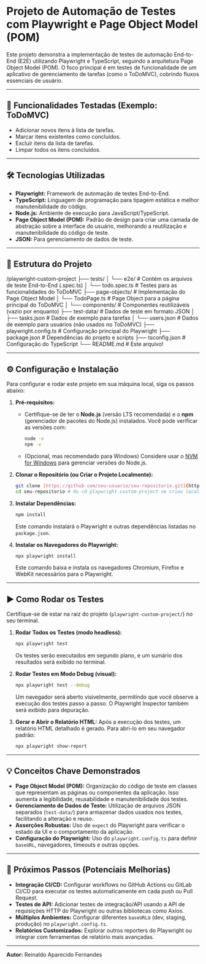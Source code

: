 # Projeto de Automação de Testes com Playwright e Page Object Model (POM)

Este projeto demonstra a implementação de testes de automação End-to-End (E2E) utilizando Playwright e TypeScript, seguindo a arquitetura Page Object Model (POM). O foco principal é em testes de funcionalidade de um aplicativo de gerenciamento de tarefas (como o ToDoMVC), cobrindo fluxos essenciais de usuário.

---

## 🚀 Funcionalidades Testadas (Exemplo: ToDoMVC)

* Adicionar novos itens à lista de tarefas.
* Marcar itens existentes como concluídos.
* Excluir itens da lista de tarefas.
* Limpar todos os itens concluídos.

---

## 🛠️ Tecnologias Utilizadas

* **Playwright:** Framework de automação de testes End-to-End.
* **TypeScript:** Linguagem de programação para tipagem estática e melhor manutenibilidade do código.
* **Node.js:** Ambiente de execução para JavaScript/TypeScript.
* **Page Object Model (POM):** Padrão de design para criar uma camada de abstração sobre a interface do usuário, melhorando a reutilização e manutenibilidade do código de teste.
* **JSON:** Para gerenciamento de dados de teste.

---

## 📂 Estrutura do Projeto


/playwright-custom-project
├── tests/
│   └── e2e/               # Contém os arquivos de teste End-to-End (.spec.ts)
│       └── todo.spec.ts   # Testes para as funcionalidades do ToDoMVC
├── page-objects/          # Implementação do Page Object Model
│   └── TodoPage.ts        # Page Object para a página principal do ToDoMVC
│   └── components/        # Componentes reutilizáveis (vazio por enquanto)
├── test-data/             # Dados de teste em formato JSON
│   ├── tasks.json         # Dados de exemplo para tarefas
│   └── users.json         # Dados de exemplo para usuários (não usados no ToDoMVC)
├── playwright.config.ts   # Configuração principal do Playwright
├── package.json           # Dependências do projeto e scripts
├── tsconfig.json          # Configuração do TypeScript
└── README.md              # Este arquivo!

---

## ⚙️ Configuração e Instalação

Para configurar e rodar este projeto em sua máquina local, siga os passos abaixo:

1.  **Pré-requisitos:**
    * Certifique-se de ter o **Node.js** (versão LTS recomendada) e o **npm** (gerenciador de pacotes do Node.js) instalados. Você pode verificar as versões com:
        ```bash
        node -v
        npm -v
        ```
    * (Opcional, mas recomendado para Windows) Considere usar o [NVM for Windows](https://github.com/com/coreybutler/nvm-windows) para gerenciar versões do Node.js.

2.  **Clonar o Repositório (ou Criar o Projeto Localmente):**
    ```bash
    git clone [https://github.com/seu-usuario/seu-repositorio.git](https://github.com/seu-usuario/seu-repositorio.git)
    cd seu-repositorio # Ou cd playwright-custom-project se criou localmente
    ```

3.  **Instalar Dependências:**
    ```bash
    npm install
    ```
    Este comando instalará o Playwright e outras dependências listadas no `package.json`.

4.  **Instalar os Navegadores do Playwright:**
    ```bash
    npx playwright install
    ```
    Este comando baixa e instala os navegadores Chromium, Firefox e WebKit necessários para o Playwright.

---

## ▶️ Como Rodar os Testes

Certifique-se de estar na raiz do projeto (`playwright-custom-project/`) no seu terminal.

1.  **Rodar Todos os Testes (modo headless):**
    ```bash
    npx playwright test
    ```
    Os testes serão executados em segundo plano, e um sumário dos resultados será exibido no terminal.

2.  **Rodar Testes em Modo Debug (visual):**
    ```bash
    npx playwright test --debug
    ```
    Um navegador será aberto visivelmente, permitindo que você observe a execução dos testes passo a passo. O Playwright Inspector também será exibido para depuração.

3.  **Gerar e Abrir o Relatório HTML:**
    Após a execução dos testes, um relatório HTML detalhado é gerado. Para abri-lo em seu navegador padrão:
    ```bash
    npx playwright show-report
    ```

---

## 💡 Conceitos Chave Demonstrados

* **Page Object Model (POM):** Organização do código de teste em classes que representam as páginas ou componentes da aplicação. Isso aumenta a legibilidade, reusabilidade e manutenibilidade dos testes.
* **Gerenciamento de Dados de Teste:** Utilização de arquivos JSON separados (`test-data/`) para armazenar dados usados nos testes, facilitando a alteração e reuso.
* **Asserções Robustas:** Uso de `expect` do Playwright para verificar o estado da UI e o comportamento da aplicação.
* **Configuração do Playwright:** Uso do `playwright.config.ts` para definir `baseURL`, navegadores, timeouts e outras opções.

---

## 🚀 Próximos Passos (Potenciais Melhorias)

* **Integração CI/CD:** Configurar workflows no GitHub Actions ou GitLab CI/CD para executar os testes automaticamente em cada push ou Pull Request.
* **Testes de API:** Adicionar testes de integração/API usando a API de requisições HTTP do Playwright ou outras bibliotecas como Axios.
* **Múltiplos Ambientes:** Configurar diferentes `baseURL`s (dev, staging, produção) no `playwright.config.ts`.
* **Relatórios Customizados:** Explorar outros reporters do Playwright ou integrar com ferramentas de relatório mais avançadas.

---

**Autor:** Reinaldo Aparecido Fernandes
